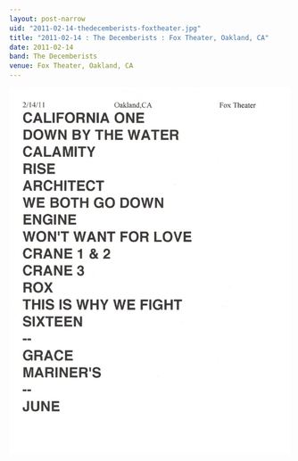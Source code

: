 ```yaml
---
layout: post-narrow
uid: "2011-02-14-thedecemberists-foxtheater.jpg"
title: "2011-02-14 : The Decemberists : Fox Theater, Oakland, CA"
date: 2011-02-14
band: The Decemberists
venue: Fox Theater, Oakland, CA
---
```


<div class="showcase">
  <img src="/img/2011/02/20110214-TheDecemberists-FoxTheater.jpg" alt="2011-02-14-thedecemberists-foxtheater.jpg">
</div>
